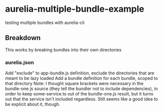 # aurelia-multiple-bundle-example
testing multiple bundles with aurelia-cli

## Breakdown ##
This works by breaking bundles into their own directories

### aurelia.json ###
Add "exclude" to app-bundle.js definition, exclude the directories that are meant to be lazy loaded
Add a bundle definition for each bundle, scoped to that directory
Note: I thought square brackets were necessary in the bundle-one js source (they tell the bundler not to include dependencies), in order to keep some-service.ts out of the bundle-one.js result, but it turns out that the service isn't included regardless. Still seems like a good idea to be explicit about it, though.
